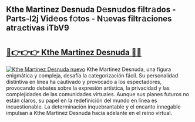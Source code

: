## Kthe Martinez Desnuda D𝚎sn𝚞dos filtr𝚊dos - Parts-l2j Vid𝚎os f𝚘tos - N𝚞evas filtr𝚊ciones atr𝚊ctivas iTbV9

# <h2><a href="http://mbbhab.tromn.icu/?c=Kthe+Martinez+Desnuda">🔗👉👉👉 Kthe Martinez Desnuda 🔗🔗</a></h2>

[![Kthe Martinez Desnuda nuevo](https://i.imgur.com/pEAQMta.gif)](http://mbbhab.tromn.icu/?c=Kthe+Martinez+Desnuda)
Kthe Martinez Desnuda, una figura enigmática y compleja, desafía la categorización fácil. Su personalidad distintiva en línea ha cautivado y provocado a los espectadores, provocando debates sobre la expresión artística, la privacidad y las complejidades de las comunidades virtuales. Aunque sus planes futuros no están claros, su papel en la redefinición del mundo en línea es incuestionable. La determinación inquebrantable y el encanto innegable impulsan a Kthe Martinez Desnuda hacia adelante en el reino virtual.
